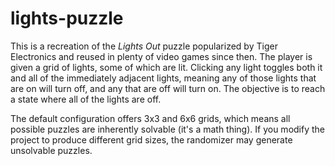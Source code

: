 # lights-puzzle

This is a recreation of the *Lights Out* puzzle popularized by Tiger Electronics and reused in plenty of video games since then. The player is given a grid of lights, some of which are lit. Clicking any light toggles both it and all of the immediately adjacent lights, meaning any of those lights that are on will turn off, and any that are off will turn on. The objective is to reach a state where all of the lights are off.

The default configuration offers 3x3 and 6x6 grids, which means all possible puzzles are inherently solvable (it's a math thing). If you modify the project to produce different grid sizes, the randomizer may generate unsolvable puzzles.
